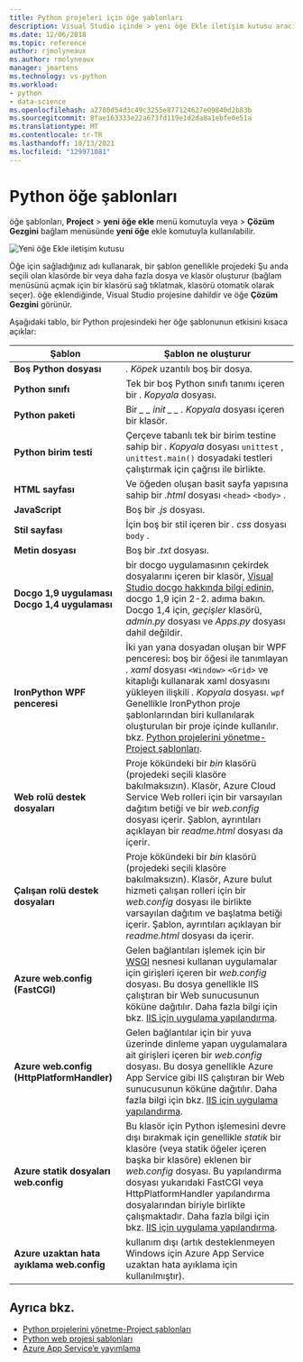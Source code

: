 ```yaml
---
title: Python projeleri için öğe şablonları
description: Visual Studio içinde > yeni öğe Ekle iletişim kutusu aracılığıyla kullanılabilen Python projesi için öğe şablonlarının başvuru listesi.
ms.date: 12/06/2018
ms.topic: reference
author: rjmolyneaux
ms.author: rmolyneaux
manager: jmartens
ms.technology: vs-python
ms.workload:
- python
- data-science
ms.openlocfilehash: a2780d54d3c49c3255e877124627e09840d2b83b
ms.sourcegitcommit: 8fae163333e22a673fd119e1d2da8a1ebfe0e51a
ms.translationtype: MT
ms.contentlocale: tr-TR
ms.lasthandoff: 10/13/2021
ms.locfileid: "129971081"
---
```

# <a name="python-item-templates"></a>Python öğe şablonları

öğe şablonları, **Project**  >  **yeni öğe ekle** menü komutuyla veya   >  **Çözüm Gezgini** bağlam menüsünde **yeni öğe** ekle komutuyla kullanılabilir.

![Yeni öğe Ekle iletişim kutusu](media/project-item-templates.png)

Öğe için sağladığınız adı kullanarak, bir şablon genellikle projedeki Şu anda seçili olan klasörde bir veya daha fazla dosya ve klasör oluşturur (bağlam menüsünü açmak için bir klasörü sağ tıklatmak, klasörü otomatik olarak seçer). öğe eklendiğinde, Visual Studio projesine dahildir ve öğe **Çözüm Gezgini** görünür.

Aşağıdaki tablo, bir Python projesindeki her öğe şablonunun etkisini kısaca açıklar:

| Şablon | Şablon ne oluşturur |
| --- | --- |
| **Boş Python dosyası** | *. Köpek* uzantılı boş bir dosya. |
| **Python sınıfı** | Tek bir boş Python sınıfı tanımı içeren bir *. Kopyala* dosyası. |
| **Python paketi** | Bir *\_ \_ init \_ \_ . Kopyala* dosyası içeren bir klasör. |
| **Python birim testi** | Çerçeve tabanlı tek bir birim testine sahip bir *. Kopyala* dosyası `unittest` , `unittest.main()` dosyadaki testleri çalıştırmak için çağrısı ile birlikte. |
| **HTML sayfası** | Ve öğeden oluşan basit sayfa yapısına sahip bir *.html* dosyası `<head>` `<body>` . |
| **JavaScript** | Boş bir  *.js* dosyası. |
| **Stil sayfası** | İçin boş bir stil içeren bir *. css* dosyası `body` . |
| **Metin dosyası** | Boş bir *.txt* dosyası. |
| **Docgo 1,9 uygulaması**<br/>**Docgo 1,4 uygulaması** | bir docgo uygulamasının çekirdek dosyalarını içeren bir klasör, [Visual Studio docgo hakkında bilgi edinin,](learn-django-in-visual-studio-step-02-create-an-app.md#step-2-1-create-an-app-with-a-default-structure) docgo 1,9 için 2-2. adıma bakın. Docgo 1,4 için, *geçişler* klasörü, *admin.py* dosyası ve *Apps.py* dosyası dahil değildir. |
| **IronPython WPF penceresi** | İki yan yana dosyadan oluşan bir WPF penceresi: boş bir öğesi ile tanımlayan *. xaml* dosyası `<Window>` `<Grid>` ve kitaplığı kullanarak xaml dosyasını yükleyen ilişkili *. Kopyala* dosyası. `wpf` Genellikle IronPython proje şablonlarından biri kullanılarak oluşturulan bir proje içinde kullanılır. bkz. [Python projelerini yönetme-Project şablonları](managing-python-projects-in-visual-studio.md#project-templates). |
| **Web rolü destek dosyaları** | Proje kökündeki bir *bin* klasörü (projedeki seçili klasöre bakılmaksızın). Klasör, Azure Cloud Service Web rolleri için bir varsayılan dağıtım betiği ve bir *web.config* dosyası içerir. Şablon, ayrıntıları açıklayan bir *readme.html* dosyası da içerir. |
| **Çalışan rolü destek dosyaları** | Proje kökündeki bir *bin* klasörü (projedeki seçili klasöre bakılmaksızın). Klasör, Azure bulut hizmeti çalışan rolleri için bir *web.config* dosyası ile birlikte varsayılan dağıtım ve başlatma betiği içerir. Şablon, ayrıntıları açıklayan bir *readme.html* dosyası da içerir. |
| **Azure web.config (FastCGI)** | Gelen bağlantıları işlemek için bir [WSGI](https://wsgi.readthedocs.io/en/latest/) nesnesi kullanan uygulamalar için girişleri içeren bir *web.config* dosyası. Bu dosya genellikle IIS çalıştıran bir Web sunucusunun köküne dağıtılır. Daha fazla bilgi için bkz. [IIS için uygulama yapılandırma](configure-web-apps-for-iis-windows.md). |
| **Azure web.config (HttpPlatformHandler)** | Gelen bağlantılar için bir yuva üzerinde dinleme yapan uygulamalara ait girişleri içeren bir *web.config* dosyası. Bu dosya genellikle Azure App Service gibi IIS çalıştıran bir Web sunucusunun köküne dağıtılır. Daha fazla bilgi için bkz. [IIS için uygulama yapılandırma](configure-web-apps-for-iis-windows.md). |
| **Azure statik dosyaları web.config** | Bu klasör için Python işlemesini devre dışı bırakmak için genellikle *statik* bir klasöre (veya statik öğeler içeren başka bir klasöre) eklenen bir *web.config* dosyası. Bu yapılandırma dosyası yukarıdaki FastCGI veya HttpPlatformHandler yapılandırma dosyalarından biriyle birlikte çalışmaktadır. Daha fazla bilgi için bkz. [IIS için uygulama yapılandırma](configure-web-apps-for-iis-windows.md). |
| **Azure uzaktan hata ayıklama web.config** | kullanım dışı (artık desteklenmeyen Windows için Azure App Service uzaktan hata ayıklama için kullanılmıştır). |

## <a name="see-also"></a>Ayrıca bkz.

- [Python projelerini yönetme-Project şablonları](managing-python-projects-in-visual-studio.md#project-templates)
- [Python web projesi şablonları](python-web-application-project-templates.md)
- [Azure App Service’e yayımlama](publishing-python-web-applications-to-azure-from-visual-studio.md)
